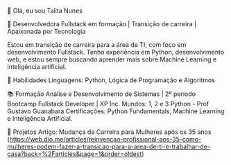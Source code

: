 👋 Olá, eu sou Talita Nunes

🎯 Desenvolvedora Fullstack em formação | Transição de carreira | Apaixonada por Tecnologia

Estou em transição de carreira para a área de TI, com foco em desenvolvimento Fullstack. Tenho experiência em Python, desenvolvimento web, e estou sempre buscando aprender mais sobre Machine Learning e inteligência artificial.

🚀 Habilidades
Linguagens: Python, Lógica de Programação e Algoritmos

📚 Formação
Análise e Desenvolvimento de Sistemas | 2º período
Bootcamp Fullstack Developer | XP Inc.
Mundos: 1, 2 e 3 Python - Prof Gustavo Guanabara
Certificações: Python Fundamentals, Machine Learning e Inteligência Artificial.

📌 Projetos
Artigo: Mudança de Carreira para Mulheres após os 35 anos (https://web.dio.me/articles/reinvencao-profissional-aos-35-como-mulheres-podem-fazer-a-transicao-para-a-area-de-ti-e-trabalhar-de-casa?back=%2Farticles&page=1&order=oldest)
